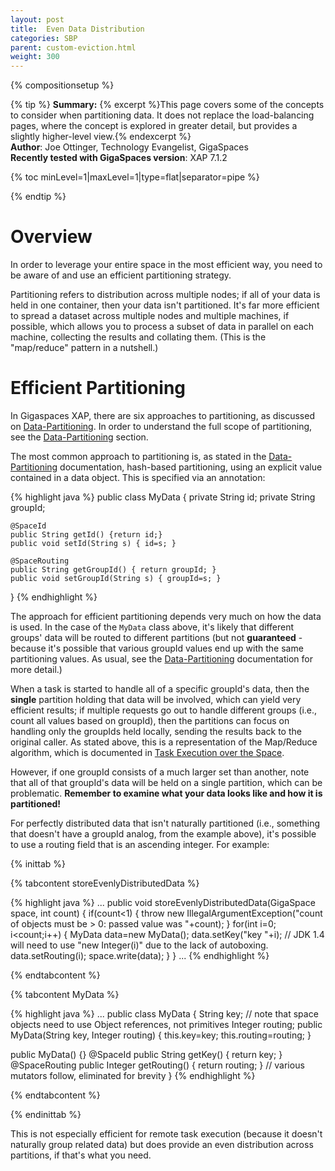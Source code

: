 ```yaml
---
layout: post
title:  Even Data Distribution
categories: SBP
parent: custom-eviction.html
weight: 300
---
```


{% compositionsetup %}

{% tip %}
**Summary:** {% excerpt %}This page covers some of the concepts to consider when partitioning data. It does not replace the load-balancing pages, where the concept is explored in greater detail, but provides a slightly higher-level view.{% endexcerpt %}<br/>
**Author**: Joe Ottinger, Technology Evangelist, GigaSpaces<br/>
**Recently tested with GigaSpaces version**: XAP 7.1.2<br/>

{% toc minLevel=1|maxLevel=1|type=flat|separator=pipe %}

{% endtip %}

# Overview

In order to leverage your entire space in the most efficient way, you need to be aware of and use an efficient partitioning strategy.

Partitioning refers to distribution across multiple nodes; if all of your data is held in one container, then your data isn't partitioned. It's far more efficient to spread a dataset across multiple nodes and multiple machines, if possible, which allows you to process a subset of data in parallel on each machine, collecting the results and collating them. (This is the "map/reduce" pattern in a nutshell.)

# Efficient Partitioning

In Gigaspaces XAP, there are six approaches to partitioning, as discussed on [Data-Partitioning]({%latestjavaurl%}/data-partitioning.html). In order to understand the full scope of partitioning, see the [Data-Partitioning]({%latestjavaurl%}/Data-Partitioning.html) section.

The most common approach to partitioning is, as stated in the [Data-Partitioning]({%latestjavaurl%}/data-partitioning.html) documentation, hash-based partitioning, using an explicit value contained in a data object. This is specified via an annotation:

{% highlight java %}
public class MyData {
    private String id;
    private String groupId;

    @SpaceId
    public String getId() {return id;}
    public void setId(String s) { id=s; }

    @SpaceRouting
    public String getGroupId() { return groupId; }
    public void setGroupId(String s) { groupId=s; }
}
{% endhighlight %}

The approach for efficient partitioning depends very much on how the data is used. In the case of the `MyData` class above, it's likely that different groups' data will be routed to different partitions (but not **guaranteed** - because it's possible that various groupId values end up with the same partitioning values. As usual, see the [Data-Partitioning]({%latestjavaurl%}/data-partitioning.html) documentation for more detail.)

When a task is started to handle all of a specific groupId's data, then the **single** partition holding that data will be involved, which can yield very efficient results; if multiple requests go out to handle different groups (i.e., count all values based on groupId), then the partitions can focus on handling only the groupIds held locally, sending the results back to the original caller. As stated above, this is a representation of the Map/Reduce algorithm, which is documented in [Task Execution over the Space]({%latestjavaurl%}/task-execution-over-the-space.html).

However, if one groupId consists of a much larger set than another, note that all of that groupId's data will be held on a single partition, which can be problematic. **Remember to examine what your data looks like and how it is partitioned!**

For perfectly distributed data that isn't naturally partitioned (i.e., something that doesn't have a groupId analog, from the example above), it's possible to use a routing field that is an ascending integer. For example:

{% inittab %}

{% tabcontent storeEvenlyDistributedData %}

{% highlight java %}
...
public void storeEvenlyDistributedData(GigaSpace space, int count) {
   if(count<1)
   {
      throw new IllegalArgumentException("count of objects must be > 0: passed value was "+count);
   }
   for(int i=0; i<count;i++)
   {
      MyData data=new MyData();
      data.setKey("key "+i);
      // JDK 1.4 will need to use "new Integer(i)" due to the lack of autoboxing.
      data.setRouting(i);
      space.write(data);
   }
}
...
{% endhighlight %}

{% endtabcontent %}

{% tabcontent MyData %}

{% highlight java %}
...
public class MyData {
   String key;
   // note that space objects need to use Object references, not primitives
   Integer routing;
   public MyData(String key, Integer routing) {
      this.key=key;
      this.routing=routing;
   }

   public MyData() {}
   @SpaceId
   public String getKey() { return key; }
   @SpaceRouting
   public Integer getRouting() { return routing; }
   // various mutators follow, eliminated for brevity
}
{% endhighlight %}

{% endtabcontent %}

{% endinittab %}

This is not especially efficient for remote task execution (because it doesn't naturally group related data) but does provide an even distribution across partitions, if that's what you need.
